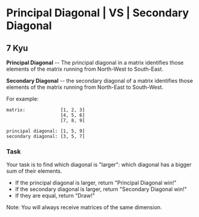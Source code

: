 # Principal Diagonal | VS | Secondary Diagonal
## 7 Kyu

**Principal Diagonal** -- The principal diagonal in a matrix identifies those elements of the matrix running from North-West to South-East.

**Secondary Diagonal** -- the secondary diagonal of a matrix identifies those elements of the matrix running from North-East to South-West.

For example:
```
matrix:             [1, 2, 3]
                    [4, 5, 6]
                    [7, 8, 9]

principal diagonal: [1, 5, 9]
secondary diagonal: [3, 5, 7]
```

### Task

Your task is to find which diagonal is "larger": which diagonal has a bigger sum of their elements.

- If the principal diagonal is larger, return "Principal Diagonal win!"
- If the secondary diagonal is larger, return "Secondary Diagonal win!"
- If they are equal, return "Draw!"

Note: You will always receive matrices of the same dimension.
